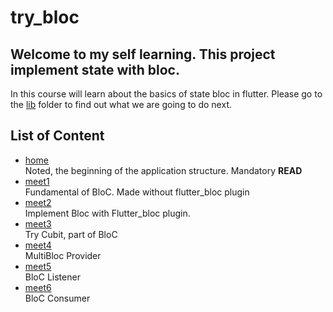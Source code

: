 # try_bloc

## Welcome to my self learning. This project implement state with bloc.

In this course will learn about the basics of state bloc in flutter. Please go to the [lib](https://github.com/dikynugraha1111/state_bloc/tree/master/lib) folder to find out what we are going to do next.

## List of Content

- [home](https://github.com/dikynugraha1111/state_bloc/tree/master/lib)</br>
  Noted, the beginning of the application structure. Mandatory **READ**
- [meet1](https://github.com/dikynugraha1111/state_bloc/tree/master/lib/meet_1)</br>
  Fundamental of BloC. Made without flutter_bloc plugin
- [meet2](https://github.com/dikynugraha1111/state_bloc/tree/master/lib/meet_2)</br>
  Implement Bloc with Flutter_bloc plugin.
- [meet3](https://github.com/dikynugraha1111/state_bloc/tree/master/lib/meet_3)</br>
  Try Cubit, part of BloC
- [meet4](https://github.com/dikynugraha1111/state_bloc/tree/master/lib/meet_4)</br>
  MultiBloc Provider
- [meet5](https://github.com/dikynugraha1111/state_bloc/tree/master/lib/meet_5)</br>
  BloC Listener
- [meet6](https://github.com/dikynugraha1111/state_bloc/tree/master/lib/meet_6)</br>
  BloC Consumer
